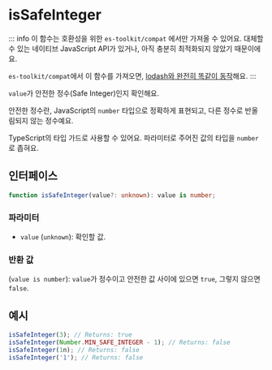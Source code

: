 # isSafeInteger

::: info
이 함수는 호환성을 위한 `es-toolkit/compat` 에서만 가져올 수 있어요. 대체할 수 있는 네이티브 JavaScript API가 있거나, 아직 충분히 최적화되지 않았기 때문이에요.

`es-toolkit/compat`에서 이 함수를 가져오면, [lodash와 완전히 똑같이 동작](../../../compatibility.md)해요.
:::

`value`가 안전한 정수(Safe Integer)인지 확인해요.

안전한 정수란, JavaScript의 `number` 타입으로 정확하게 표현되고, 다른 정수로 반올림되지 않는 정수예요.

TypeScript의 타입 가드로 사용할 수 있어요. 파라미터로 주어진 값의 타입을 `number`로 좁혀요.

## 인터페이스

```typescript
function isSafeInteger(value?: unknown): value is number;
```

### 파라미터

- `value` (`unknown`): 확인할 값.

### 반환 값

(`value is number`): `value`가 정수이고 안전한 값 사이에 있으면 `true`, 그렇지 않으면 `false`.

## 예시

```typescript
isSafeInteger(3); // Returns: true
isSafeInteger(Number.MIN_SAFE_INTEGER - 1); // Returns: false
isSafeInteger(1n); // Returns: false
isSafeInteger('1'); // Returns: false
```
